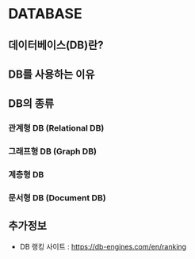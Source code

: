 # DATABASE

## 데이터베이스(DB)란?

## DB를 사용하는 이유

## DB의 종류

### 관계형 DB (Relational DB)

### 그래프형 DB (Graph DB)

### 계층형 DB

### 문서형 DB (Document DB)

## 추가정보
- DB 랭킹 사이트 : https://db-engines.com/en/ranking
